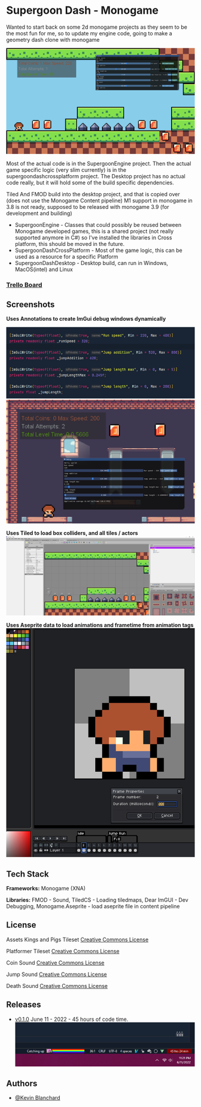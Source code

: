 
# Supergoon Dash - Monogame

Wanted to start back on some 2d monogame projects as they seem to be the most fun for me, so to update my engine code, going to make a geometry dash clone with monogame

![Picture didn't load idiot](https://github.com/kjblanchard/monogameDash/blob/master/img/gif.gif?raw=true)

Most of the actual code is in the SupergoonEngine project.  Then the actual game specific logic (very slim currently) is in the supergoondashcrossplatform project.  The Desktop project has no actual code really, but it will hold some of the build specific dependencies.

Tiled And FMOD build into the desktop project, and that is copied over (does not use the Monogame Content pipeline)
M1 support in monogame in 3.8 is not ready, supposed to be released with monogame 3.9 (for development and building)

- SupergoonEngine - Classes that could possibly be reused between Monogame developed games, this is a shared project (not really supported anymore in C#) so I've installed the libraries in Cross platform, this should be moved in the future. <br>
- SupergoonDashCrossPlatform - Most of the game logic, this can be used as a resource for a specific Platform <br>
- SupergoonDashDesktop - Desktop build, can run in Windows, MacOS(intel) and Linux


### [Trello Board](https://trello.com/b/mirFjXRE/geometry-dash-board)

## Screenshots

**Uses Annotations to create ImGui debug windows dynamically**

![Picture didn't load idiot](https://github.com/kjblanchard/monogameDash/blob/master/img/debugIde.png?raw=true)
![Picture didn't load idiot](https://github.com/kjblanchard/monogameDash/blob/master/img/debugGame.png?raw=true)


**Uses Tiled to load box colliders, and all tiles / actors**
![Picture didn't load idiot](https://github.com/kjblanchard/monogameDash/blob/master/img/tiled.png?raw=true)

**Uses Aseprite data to load animations and frametime from animation tags**
![Picture didn't load idiot](https://github.com/kjblanchard/monogameDash/blob/master/img/aseprite.png?raw=true)
## Tech Stack

**Frameworks:** Monogame (XNA)

**Libraries:** FMOD - Sound, TiledCS - Loading tiledmaps, Dear ImGUI - Dev Debugging, Monogame.Aseprite - load aseprite file in content pipeline





## License

Assets 
Kings and Pigs Tileset
[Creative Commons License](https://pixelfrog-assets.itch.io/kings-and-pigs)

Platformer Tileset
[Creative Commons License](https://erayzesen.itch.io/pixel-platformer)

Coin Sound
[Creative Commons License](https://freesound.org/people/bradwesson/sounds/135936/)

Jump Sound
[Creative Commons License](https://freesound.org/people/se2001/sounds/528568/)

Death Sound
[Creative Commons License](https://freesound.org/people/ProjectsU012/sounds/334266/)

## Releases
 - [v0.1.0](tba) June 11 - 2022 - 45 hours of code time.
   ![Picture didn't load idiot](https://github.com/kjblanchard/monogameDash/blob/master/img/v0.1.0time.png?raw=true)

## Authors

- [@Kevin Blanchard](https://www.github.com/kjblanchard)
